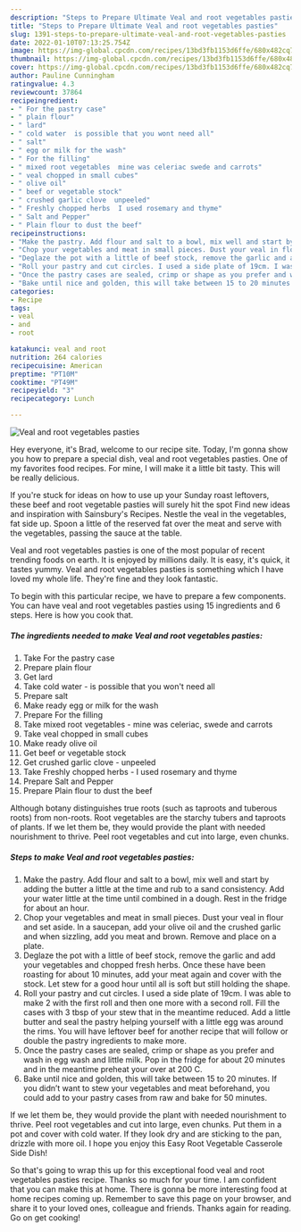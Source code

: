 ```yaml
---
description: "Steps to Prepare Ultimate Veal and root vegetables pasties"
title: "Steps to Prepare Ultimate Veal and root vegetables pasties"
slug: 1391-steps-to-prepare-ultimate-veal-and-root-vegetables-pasties
date: 2022-01-10T07:13:25.754Z
image: https://img-global.cpcdn.com/recipes/13bd3fb1153d6ffe/680x482cq70/veal-and-root-vegetables-pasties-recipe-main-photo.jpg
thumbnail: https://img-global.cpcdn.com/recipes/13bd3fb1153d6ffe/680x482cq70/veal-and-root-vegetables-pasties-recipe-main-photo.jpg
cover: https://img-global.cpcdn.com/recipes/13bd3fb1153d6ffe/680x482cq70/veal-and-root-vegetables-pasties-recipe-main-photo.jpg
author: Pauline Cunningham
ratingvalue: 4.3
reviewcount: 37864
recipeingredient:
- " For the pastry case"
- " plain flour"
- " lard"
- " cold water  is possible that you wont need all"
- " salt"
- " egg or milk for the wash"
- " For the filling"
- " mixed root vegetables  mine was celeriac swede and carrots"
- " veal chopped in small cubes"
- " olive oil"
- " beef or vegetable stock"
- " crushed garlic clove  unpeeled"
- " Freshly chopped herbs  I used rosemary and thyme"
- " Salt and Pepper"
- " Plain flour to dust the beef"
recipeinstructions:
- "Make the pastry. Add flour and salt to a bowl, mix well and start by adding the butter a little at the time and rub to a sand consistency. Add your water little at the time until combined in a dough. Rest in the fridge for about an hour."
- "Chop your vegetables and meat in small pieces. Dust your veal in flour and set aside. In a saucepan, add your olive oil and the crushed garlic and when sizzling, add you meat and brown. Remove and place on a plate."
- "Deglaze the pot with a little of beef stock, remove the garlic and add your vegetables and chopped fresh herbs. Once these have been roasting for about 10 minutes, add your meat again and cover with the stock. Let stew for a good hour until all is soft but still holding the shape."
- "Roll your pastry and cut circles. I used a side plate of 19cm. I was able to make 2 with the first roll and then one more with a second roll. Fill the cases with 3 tbsp of your stew that in the meantime reduced. Add a little butter and seal the pastry helping yourself with a little egg was around the rims. You will have leftover beef for another recipe that will follow or double the pastry ingredients to make more."
- "Once the pastry cases are sealed, crimp or shape as you prefer and wash in egg wash and little milk. Pop in the fridge for about 20 minutes and in the meantime preheat your over at 200 C."
- "Bake until nice and golden, this will take between 15 to 20 minutes. If you didn’t want to stew your vegetables and meat beforehand, you could add to your pastry cases from raw and bake for 50 minutes."
categories:
- Recipe
tags:
- veal
- and
- root

katakunci: veal and root 
nutrition: 264 calories
recipecuisine: American
preptime: "PT10M"
cooktime: "PT49M"
recipeyield: "3"
recipecategory: Lunch

---
```



![Veal and root vegetables pasties](https://img-global.cpcdn.com/recipes/13bd3fb1153d6ffe/680x482cq70/veal-and-root-vegetables-pasties-recipe-main-photo.jpg)

Hey everyone, it's Brad, welcome to our recipe site. Today, I'm gonna show you how to prepare a special dish, veal and root vegetables pasties. One of my favorites food recipes. For mine, I will make it a little bit tasty. This will be really delicious.

If you&#39;re stuck for ideas on how to use up your Sunday roast leftovers, these beef and root vegetable pasties will surely hit the spot Find new ideas and inspiration with Sainsbury&#39;s Recipes. Nestle the veal in the vegetables, fat side up. Spoon a little of the reserved fat over the meat and serve with the vegetables, passing the sauce at the table.

Veal and root vegetables pasties is one of the most popular of recent trending foods on earth. It is enjoyed by millions daily. It is easy, it's quick, it tastes yummy. Veal and root vegetables pasties is something which I have loved my whole life. They're fine and they look fantastic.


To begin with this particular recipe, we have to prepare a few components. You can have veal and root vegetables pasties using 15 ingredients and 6 steps. Here is how you cook that.

<!--inarticleads1-->

##### The ingredients needed to make Veal and root vegetables pasties:

1. Take  For the pastry case
1. Prepare  plain flour
1. Get  lard
1. Take  cold water - is possible that you won&#39;t need all
1. Prepare  salt
1. Make ready  egg or milk for the wash
1. Prepare  For the filling
1. Take  mixed root vegetables - mine was celeriac, swede and carrots
1. Take  veal chopped in small cubes
1. Make ready  olive oil
1. Get  beef or vegetable stock
1. Get  crushed garlic clove - unpeeled
1. Take  Freshly chopped herbs - I used rosemary and thyme
1. Prepare  Salt and Pepper
1. Prepare  Plain flour to dust the beef


Although botany distinguishes true roots (such as taproots and tuberous roots) from non-roots. Root vegetables are the starchy tubers and taproots of plants. If we let them be, they would provide the plant with needed nourishment to thrive. Peel root vegetables and cut into large, even chunks. 

<!--inarticleads2-->

##### Steps to make Veal and root vegetables pasties:

1. Make the pastry. Add flour and salt to a bowl, mix well and start by adding the butter a little at the time and rub to a sand consistency. Add your water little at the time until combined in a dough. Rest in the fridge for about an hour.
1. Chop your vegetables and meat in small pieces. Dust your veal in flour and set aside. In a saucepan, add your olive oil and the crushed garlic and when sizzling, add you meat and brown. Remove and place on a plate.
1. Deglaze the pot with a little of beef stock, remove the garlic and add your vegetables and chopped fresh herbs. Once these have been roasting for about 10 minutes, add your meat again and cover with the stock. Let stew for a good hour until all is soft but still holding the shape.
1. Roll your pastry and cut circles. I used a side plate of 19cm. I was able to make 2 with the first roll and then one more with a second roll. Fill the cases with 3 tbsp of your stew that in the meantime reduced. Add a little butter and seal the pastry helping yourself with a little egg was around the rims. You will have leftover beef for another recipe that will follow or double the pastry ingredients to make more.
1. Once the pastry cases are sealed, crimp or shape as you prefer and wash in egg wash and little milk. Pop in the fridge for about 20 minutes and in the meantime preheat your over at 200 C.
1. Bake until nice and golden, this will take between 15 to 20 minutes. If you didn’t want to stew your vegetables and meat beforehand, you could add to your pastry cases from raw and bake for 50 minutes.


If we let them be, they would provide the plant with needed nourishment to thrive. Peel root vegetables and cut into large, even chunks. Put them in a pot and cover with cold water. If they look dry and are sticking to the pan, drizzle with more oil. I hope you enjoy this Easy Root Vegetable Casserole Side Dish! 

So that's going to wrap this up for this exceptional food veal and root vegetables pasties recipe. Thanks so much for your time. I am confident that you can make this at home. There is gonna be more interesting food at home recipes coming up. Remember to save this page on your browser, and share it to your loved ones, colleague and friends. Thanks again for reading. Go on get cooking!
